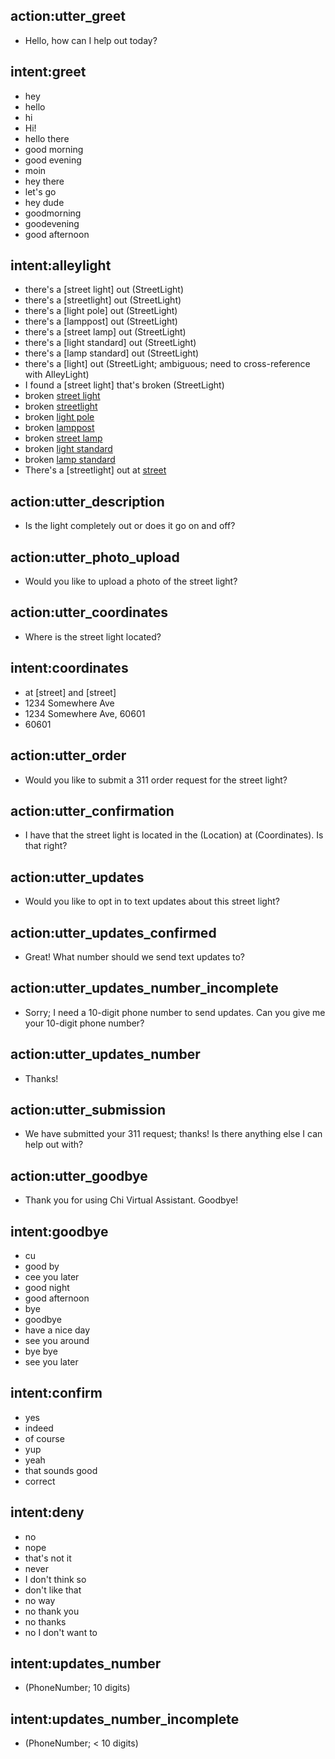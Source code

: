 ## action:utter_greet

- Hello, how can I help out today?

## intent:greet

- hey
- hello
- hi
- Hi!
- hello there
- good morning
- good evening
- moin
- hey there
- let's go
- hey dude
- goodmorning
- goodevening
- good afternoon

## intent:alleylight

- there's a [street light] out (StreetLight)
- there's a [streetlight] out (StreetLight)
- there's a [light pole] out (StreetLight)
- there's a [lamppost] out (StreetLight)
- there's a [street lamp] out (StreetLight)
- there's a [light standard] out (StreetLight)
- there's a [lamp standard] out (StreetLight)
- there's a [light] out (StreetLight; ambiguous; need to cross-reference with AlleyLight)
- I found a [street light] that's broken (StreetLight)
- broken [street light](StreetLight)
- broken [streetlight](StreetLight)
- broken [light pole](StreetLight)
- broken [lamppost](StreetLight)
- broken [street lamp](StreetLight)
- broken [light standard](StreetLight)
- broken [lamp standard](StreetLight)
- There's a [streetlight] out at [street](Location)

## action:utter_description

- Is the light completely out or does it go on and off?

## action:utter_photo_upload

- Would you like to upload a photo of the street light?

## action:utter_coordinates

- Where is the street light located?

## intent:coordinates

- at [street] and [street]
- 1234 Somewhere Ave
- 1234 Somewhere Ave, 60601
- 60601

## action:utter_order

- Would you like to submit a 311 order request for the street light?

## action:utter_confirmation

- I have that the street light is located in the (Location) at (Coordinates). Is that right?

## action:utter_updates

- Would you like to opt in to text updates about this street light?

## action:utter_updates_confirmed

- Great! What number should we send text updates to?

## action:utter_updates_number_incomplete

- Sorry; I need a 10-digit phone number to send updates. Can you give me your 10-digit phone number?

## action:utter_updates_number

- Thanks!

## action:utter_submission

- We have submitted your 311 request; thanks! Is there anything else I can help out with?

## action:utter_goodbye

- Thank you for using Chi Virtual Assistant. Goodbye!

## intent:goodbye

- cu
- good by
- cee you later
- good night
- good afternoon
- bye
- goodbye
- have a nice day
- see you around
- bye bye
- see you later

## intent:confirm

- yes
- indeed
- of course
- yup
- yeah
- that sounds good
- correct

## intent:deny

- no
- nope
- that's not it
- never
- I don't think so
- don't like that
- no way
- no thank you
- no thanks
- no I don't want to

## intent:updates_number

- (PhoneNumber; 10 digits)

## intent:updates_number_incomplete

- (PhoneNumber; < 10 digits)
